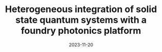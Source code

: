 ---
title: "Heterogeneous integration of solid state quantum systems with a foundry photonics
platform"
collection: talks
type: "Poster Presentation"
permalink: /talks/M4QN
venue: "Materials for Quantum Horizons Scanning UK Conference"
date: 2023-11-20
location: "Cambridge, United Kingdom"
---